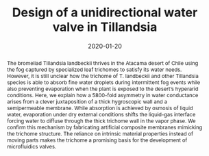 ---
title: "Design of a unidirectional water valve in Tillandsia"
date: 2020-01-20
publishDate: 2020-01-20
authors: ["Pascal Raux", "**Simon Gravelle**", "Jacques Dumais"]
publication_types: ["2"]
abstract: "The bromeliad Tillandsia landbeckii thrives in the Atacama desert of Chile using the fog captured by specialized leaf trichomes to satisfy its water needs. However, it is still unclear how the trichome of T. landbeckii and other Tillandsia species is able to absorb fine water droplets during intermittent fog events while also preventing evaporation when the plant is exposed to the desert’s hyperarid conditions. Here, we explain how a 5800-fold asymmetry in water conductance arises from a clever juxtaposition of a thick hygroscopic wall and a semipermeable membrane. While absorption is achieved by osmosis of liquid water, evaporation under dry external conditions shifts the liquid-gas interface forcing water to diffuse through the thick trichome wall in the vapor phase. We confirm this mechanism by fabricating artificial composite membranes mimicking the trichome structure. The reliance on intrinsic material properties instead of moving parts makes the trichome a promising basis for the development of microfluidics valves."
featured: true
publication: "Nature Communications, 11, 1"
links:
  - icon_pack: fas
    icon: scroll
    name: Link
    url: 'https://doi.org/10.1038/s41467-019-14236-5'
---